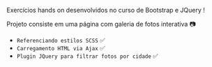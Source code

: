 Exercícios hands on desenvolvidos no curso de Bootstrap e JQuery !

Projeto consiste em uma página com galeria de fotos interativa 📷

- ``Referenciando estilos SCSS`` ✅
- ``Carregamento HTML via Ajax`` ✅
- ``Plugin JQuery para filtrar fotos por cidade`` ✅